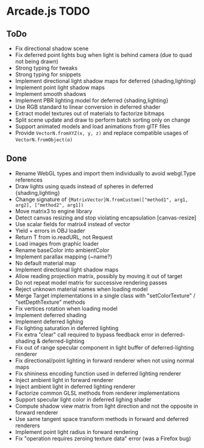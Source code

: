 # Arcade.js TODO

## ToDo

- Fix directional shadow scene
- Fix deferred point lights bug when light is behind camera (due to quad not being drawn)
- Strong typing for tweaks
- Strong typing for snippets
- Implement directional light shadow maps for deferred {shading,lighting}
- Implement point light shadow maps
- Implement smooth shadows
- Implement PBR lighting model for deferred {shading,lighting}
- Use RGB standard to linear conversion in deferred shader
- Extract model textures out of materials to factorize bitmaps
- Split scene update and draw to perform batch sorting only on change
- Support animated models and load animations from glTF files
- Provide `VectorN.fromXYZ(x, y, z)` and replace compatible usages of `VectorN.fromObject(o)`

## Done

- Rename WebGL types and import them individually to avoid webgl.Type references
- Draw lights using quads instead of spheres in deferred {shading,lighting}
- Change signature of `{MatrixVector}N.fromCustom(["method1", arg1, arg2], ["method2", arg1])`
- Move matrix3 to engine library
- Detect canvas resizing and stop violating encapsulation [canvas-resize]
- Use scalar fields for matrix4 instead of vector
- Yield + errors in OBJ loader
- Return T from io.readURL, not Request<T>
- Load images from graphic loader
- Rename baseColor into ambientColor
- Implement parallax mapping (~name?)
- No default material map
- Implement directional light shadow maps
- Allow reading projection matrix, possibly by moving it out of target
- Do not repeat model matrix for successive rendering passes
- Reject unknown material names when loading model
- Merge Target implementations in a single class with "setColorTexture" / "setDepthTexture" methods
- Fix vertices rotation when loading model
- Implement deferred shading
- Implement deferred lighing
- Fix lighting saturation in deferred lighting
- Fix extra "clear" call required to bypass feedback error in deferred-shading & deferred-lighting
- Fix out of range specular component in light buffer of deferred-lighting renderer
- Fix directional/point lighting in forward renderer when not using normal maps
- Fix shininess encoding function used in deferred lighting renderer
- Inject ambient light in forward renderer
- Inject ambient light in deferred lighting renderer
- Factorize common GLSL methods from renderer implementations
- Support specular light color in deferred lighing shader
- Compute shadow view matrix from light direction and not the opposite in forward renderer
- Use same tangent space transform methods in forward and deferred renderers
- Implement point light radius in forward rendering
- Fix "operation requires zeroing texture data" error (was a Firefox bug)
